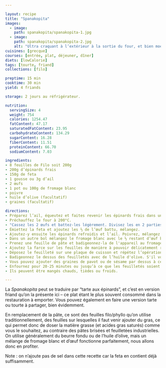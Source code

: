 ```yaml
---

layout: recipe
title: "Spanakopita"
images:
  - image:
    path: spanakopita/spanakopita-1.jpg
  - image:
    path: spanakopita/spanakopita-2.jpg
    alt: "Ultra craquant à l’extérieur à la sortie du four, et bien moelleux à l’intérieur, ce friand permet de jouer sur les textures et saura mettre en avant sa farce aux épinards et à la feta." 
cuisines: [grecque]
courses: [entrée, plat, déjeuner, dîner]
diets: [lowCalorie]
tags: [tourte, friand]
collections: [filo]

preptime: 15 min
cooktime: 30 min
yield: 4 friands

storage: 2 jours au réfrigérateur.

nutrition:
  servingSize: 4
  weight: 754
  calories: 1254.47
  fatContent: 47.17
  saturatedFatContent: 23.95
  carbohydrateContent: 134.29
  sugarContent: 16.28
  fiberContent: 11.51
  proteinContent: 66.70
  sodiumContent: 7.03

ingredients:
- 8 feuilles de Filo soit 200g
- 200g d’épinards frais
- 150g de feta
- 1 gousse ou 3g d’ail
- 2 œufs
- 1 pot ou 100g de fromage blanc
- poivre
- huile d’olive (facultatif)
- graines (facultatif)

directions:
- Préparez l’ail, équeutez et faites revenir les épinards frais dans une poêle.
- Préchauffez le four à 200°C.
- "Cassez les 2 œufs et battez-les légèrement. Divisez les en 2 parties&nbsp;: ⅔ pour la farce, ⅓ pour l'appareil liquide."
- Émiettez la feta et ajoutez les ⅔ de l’œuf battu, mélangez. 
- Ajoutez-y ensuite les épinards refroidis et l’ail. Poivrez, mélangez et réservez. 
- Dans un autre bol mélangez le fromage blanc avec le ⅓ restant d’œuf battu. Nous allons utiliser cet appareil pour badigeonner les feuilles de pâte Filo en remplacement de beurre ou d’huile.
- Prenez une feuille de pâte et badigeonnez-la de l'appareil au fromage blanc à l’aide d’un pinceau, déposez une deuxième feuille et badigeonnez-la elle aussi. 
- Ajoutez la farce sur les feuilles de manière à pouvoir délicatement replier les 4 bords puis rouler le boudin pour former un petit paquet hermétique. 
- Déposez le feuilleté sur une plaque de cuisson et répétez l’opération pour les 3 friands restants.
- Badigeonnez le dessus des feuilletés avec de l’huile d'olive. S'il vous reste de l’appareil liquide, vous pouvez également utiliser celle-ci à la place. 
- Vous pouvez ajouter des graines de pavot ou de sésame par dessus à ce moment-là.
- Enfournez pour 20-25 minutes ou jusqu’à ce que les feuilletés soient bien dorés. 
- Ils peuvent être mangés chauds, tièdes ou froids.

---
```


La <i lang="gr">Spanakopita</i> peut se traduire par “tarte aux épinards”, et c’est en version friand qu’on la présente ici – ce plat étant le plus souvent consommé dans la restauration à emporter. Vous pouvez également en faire une version tarte ou tourte à partager, bien évidemment.

En remplacement de la pâte, ce sont des feuilles filo/phyllo qu’on utilise traditionnellement, des feuilles sur lesquelles il faut venir ajouter du gras, ce qui permet donc de doser la matière grasse (et acides gras saturés) comme vous le souhaitez, au contraire des pâtes brisées et feuilletées industrielles. On utilise généralement du beurre fondu ou de l’huile d’olive, mais un mélange de fromage blanc et d’œuf fonctionne parfaitement, nous allons donc en profiter.

Note&nbsp;: on n’ajoute pas de sel dans cette recette car la feta en contient déjà suffisamment.